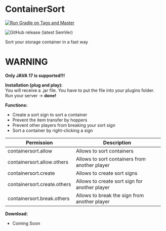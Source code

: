 # ContainerSort
[![Run Gradle on Tags and Master](https://github.com/theShadowsDust/ContainerSort/actions/workflows/build.yaml/badge.svg?branch=main)](https://github.com/theShadowsDust/UltimateSpawn/actions/workflows/build.yaml)


![GitHub release (latest SemVer)](https://img.shields.io/github/v/release/theShadowsDust/ContainerSort?sort=semver)

Sort your storage container in a fast way  

# WARNING

**Only JAVA 17 is supported!!!**

**Installation (plug and play):**  
You will receive a .jar file. You have to put the file into your plugins folder. Run your server -> **done!**<br/>

**Functions:**  
- Create a sort sign to sort a container
- Prevent the item transfer by hoppers
- Prevent other players from breaking your sort sign
- Sort a container by right-clicking a sign


| Permission                  | Description                                   |
|-----------------------------|-----------------------------------------------|
| containersort.allow         | Allows to sort containers                     |
| containersort.allow.others  | Allows to sort containers from another player |
| containersort.create        | Allows to create sort signs                   |
| containersort.create.others | Allows to create sort sign for another player |             
| containersort.break.others  | Allows to break the sign from another player  |

**Download:**  
- Coming Soon
